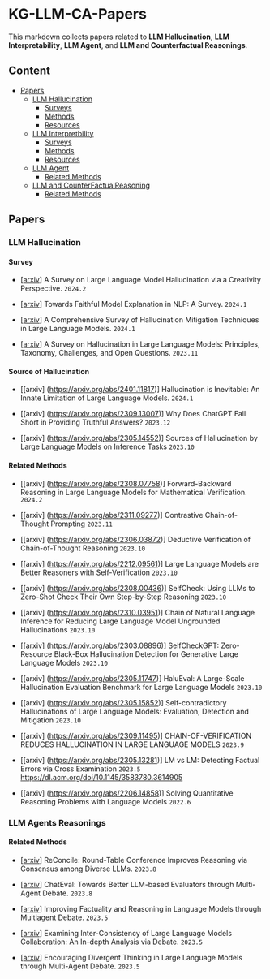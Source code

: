 # KG-LLM-CA-Papers

This markdown collects papers related to **LLM Hallucination**,  **LLM Interpretability**, **LLM Agent**, and **LLM and Counterfactual Reasonings**.

   
## Content
  
- [Papers](#papers)
  - [LLM Hallucination](#llm-and-hal)
    - [Surveys](#surveys)
    - [Methods](#methods)
    - [Resources](#resources)
  - [LLM Interpretbility](#llm-and-it)
    - [Surveys](#surveys)
    - [Methods](#methods)
    - [Resources](#resources)
  - [LLM Agent](#llm-and-ag)
    - [Related Methods](#methods)
  - [LLM and CounterFactualReasoning](#llm-and-cf)
    - [Related Methods](#methods)

## Papers

### LLM Hallucination

#### Survey
- \[[arxiv](https://arxiv.org/html/2402.06647v1)\] A Survey on Large Language Model Hallucination via a Creativity Perspective. `2024.2`

- \[[arxiv](https://arxiv.org/abs/2209.11326)\] Towards Faithful Model Explanation in NLP: A Survey. `2024.1`

- \[[arxiv](https://arxiv.org/abs/2401.01313)\] A Comprehensive Survey of Hallucination Mitigation Techniques in Large Language Models. `2024.1`

- \[[arxiv](https://arxiv.org/abs/2311.05232)\] A Survey on Hallucination in Large Language Models: Principles, Taxonomy, Challenges, and Open Questions. `2023.11`



#### Source of Hallucination

- \[[arxiv] (https://arxiv.org/abs/2401.11817)\] Hallucination is Inevitable: An Innate Limitation of Large Language Models. `2024.1`

- \[[arxiv] (https://arxiv.org/abs/2309.13007)\] Why Does ChatGPT Fall Short in Providing Truthful Answers? `2023.12`

- \[[arxiv] (https://arxiv.org/abs/2305.14552)\] Sources of Hallucination by Large Language Models on Inference Tasks `2023.10`

#### Related Methods


- \[[arxiv] (https://arxiv.org/abs/2308.07758)\] Forward-Backward Reasoning in Large Language Models for Mathematical Verification. `2024.2`
- \[[arxiv] (https://arxiv.org/abs/2311.09277)\] Contrastive Chain-of-Thought Prompting `2023.11`
- \[[arxiv] (https://arxiv.org/abs/2306.03872)\] Deductive Verification of Chain-of-Thought Reasoning `2023.10`
- \[[arxiv] (https://arxiv.org/abs/2212.09561)\] Large Language Models are Better Reasoners with Self-Verification `2023.10`
- \[[arxiv] (https://arxiv.org/abs/2308.00436)\] SelfCheck: Using LLMs to Zero-Shot Check Their Own Step-by-Step Reasoning `2023.10`
- \[[arxiv] (https://arxiv.org/abs/2310.03951)\] Chain of Natural Language Inference for Reducing Large Language Model Ungrounded Hallucinations `2023.10`
- \[[arxiv] (https://arxiv.org/abs/2303.08896)\] SelfCheckGPT: Zero-Resource Black-Box Hallucination Detection for Generative Large Language Models `2023.10`
- \[[arxiv] (https://arxiv.org/abs/2305.11747)\] HaluEval: A Large-Scale Hallucination Evaluation Benchmark for Large Language Models `2023.10`

- \[[arxiv] (https://arxiv.org/abs/2305.15852)\] Self-contradictory Hallucinations of Large Language Models: Evaluation, Detection and Mitigation `2023.10`
- \[[arxiv] (https://arxiv.org/abs/2309.11495)\] CHAIN-OF-VERIFICATION REDUCES HALLUCINATION IN LARGE LANGUAGE MODELS `2023.9`
- \[[arxiv] (https://arxiv.org/abs/2305.13281)\] LM vs LM: Detecting Factual Errors via Cross Examination `2023.5`
https://dl.acm.org/doi/10.1145/3583780.3614905 
- \[[arxiv] (https://arxiv.org/abs/2206.14858)\] Solving Quantitative Reasoning Problems with Language Models `2022.6`


### LLM Agents Reasonings

#### Related Methods

- \[[arxiv](https://arxiv.org/abs/2309.13007)\] ReConcile: Round-Table Conference Improves Reasoning via Consensus among Diverse LLMs. `2023.8`

- \[[arxiv](https://arxiv.org/abs/2308.07201)\] ChatEval: Towards Better LLM-based Evaluators through Multi-Agent Debate. `2023.8`

- \[[arxiv](https://arxiv.org/abs/2305.14325)\] Improving Factuality and Reasoning in Language Models through Multiagent Debate. `2023.5`

- \[[arxiv](https://arxiv.org/abs/2305.11595)\] Examining Inter-Consistency of Large Language Models Collaboration: An In-depth Analysis via Debate. `2023.5`

- \[[arxiv](https://arxiv.org/abs/2305.19118)\] Encouraging Divergent Thinking in Large Language Models through Multi-Agent Debate. `2023.5`

